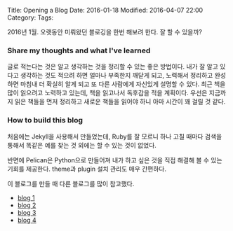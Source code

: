 Title: Opening a Blog
Date: 2016-01-18
Modified: 2016-04-07 22:00
Category: 
Tags:

2016년 1월. 오랫동안 미뤄왔던 블로깅을 한번 해보려 한다. 잘 할 수 있을까?

### Share my thoughts and what I've learned
  글로 적는다는 것은 알고 생각하는 것을 정리할 수 있는 좋은 방법이다. 
  내가 잘 알고 있다고 생각하는 것도 적으려 하면 얼마나 부족한지 깨닫게 되고, 노력해서 정리하고 완성하면 마침내 더 확실히 알게 되고 또 다른 사람에게 자신있게 설명할 수 있다.
  최근 책을 많이 읽으려고 노력하고 있는데, 책을 읽고나서 독후감을 적을 계획이다. 우선은 지금까지 읽은 책들을 먼저 정리하고 새로운 책들을 읽어야 하니 아마 시간이 꽤 걸릴 것 같다.


### How to build this blog
  처음에는 Jekyll을 사용해서 만들었는데, Ruby를 잘 모르니 하나 고칠 때마다 검색을 통해서 똑같은 예를 찾는 것 외에는 할 수 있는 것이 없었다.

  반면에 Pelican은 Python으로 만들어져 내가 하고 싶은 것을 직접 해결해 볼 수 있는 기회를 제공한다.
  theme과 plugin 설치 관리도 매우 간편하다. 
  
  이 블로그를 만들 때 다른 블로그를 많이 참고했다.

  * [blog 1](http://chdoig.github.io/create-pelican-blog.html)
  * [blog 2](https://github.com/danielfrg/pelican-ipynb)
  * [blog 3](http://nafiulis.me/making-a-static-blog-with-pelican.html)
  * [blog 4](http://kevinyap.ca/2013/12/styling-code-blocks-using-pelican/)
